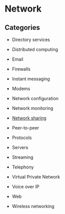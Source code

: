 # Network

## Categories

- Directory services

- Distributed computing

- Email

- Firewalls

- Instant messaging

- Modems

- Network configuration

- Network monitoring

- [Network sharing](network-sharing)

- Peer-to-peer

- Protocols

- Servers

- Streaming

- Telephony

- Virtual Private Network

- Voice over IP

- Web

- Wireless networking
